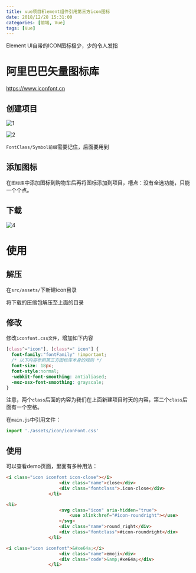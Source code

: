 ```yaml
---
title: vue项目Element组件引用第三方icon图标
date: 2018/12/28 15:31:00
categories: [前端, Vue]
tags: [Vue]
---
```


Element UI自带的ICON图标极少，少的令人发指

<!-- more -->

# 阿里巴巴矢量图标库

https://www.iconfont.cn

## 创建项目

![1](http://img.qizhenjun.com/QQ%E6%88%AA%E5%9B%BE20181228153541.png)



![2](http://img.qizhenjun.com/QQ%E6%88%AA%E5%9B%BE20181228153711.png)

`FontClass/Symbol前缀`需要记住，后面要用到

## 添加图标

在`图标库`中添加图标到购物车后再将图标添加到项目，槽点：没有全选功能，只能一个个点。

## 下载

![4](http://img.qizhenjun.com/QQ%E6%88%AA%E5%9B%BE20181228154055.png)

# 使用

## 解压

在`src/assets/`下新建icon目录

将下载的压缩包解压至上面的目录

## 修改

修改`iconfont.css文件`，增加如下内容

```css
[class^="icon"], [class*=" icon"] {
  font-family:"fontFamily" !important;
  /* 以下内容参照第三方图标库本身的规则 */
  font-size: 18px;
  font-style:normal;
  -webkit-font-smoothing: antialiased;
  -moz-osx-font-smoothing: grayscale;
}
```

注意，两个`class`后面的内容为我们在上面新建项目时天的内容，第二个`class`后面有一个空格。

在`main.js`中引用文件：

```js
import './assets/icon/iconFont.css'
```

## 使用

可以查看demo页面，里面有多种用法：

```html
<i class="icon iconfont icon-close"></i>
                    <div class="name">close</div>
                    <div class="fontclass">.icon-close</div>
                </li>
```

```html
<li>
                    <svg class="icon" aria-hidden="true">
                        <use xlink:href="#icon-roundright"></use>
                    </svg>
                    <div class="name">round_right</div>
                    <div class="fontclass">#icon-roundright</div>
                </li>
```

```html
<i class="icon iconfont">&#xe64a;</i>
                    <div class="name">emoji</div>
                    <div class="code">&amp;#xe64a;</div>
                </li>
```

